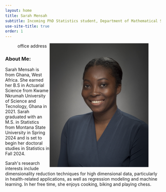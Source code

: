 ```yaml
---
layout: home
title: Sarah Mensah
subtitle: Incoming PhD Statistics student, Department of Mathematical Sciences, Montana State University
use-site-title: true
order: 1
---
```


<figure>
<img align="right" src="/images/prof_pic.jpg" alt="Alt text" width="320">
<figcaption>office address</figcaption>
</figure>


### About Me:


Sarah Mensah is from Ghana, West Africa. She earned her B.S in Actuarial Science from Kwame Nkrumah 
University of Science and Tecnology, Ghana in 2021. Sarah graduated with an M.S. in Statistics from 
Montana State University in Spring 2024 and is set to begin her doctoral studies in Statistics in Fall 2024.


Sarah's research interests include dimensionality reduction techniques for high dimensional data, particularly 
in health-related applications, as well as regression modeling and machine learning. In her free time, she enjoys
 cooking, biking and playing chess.





